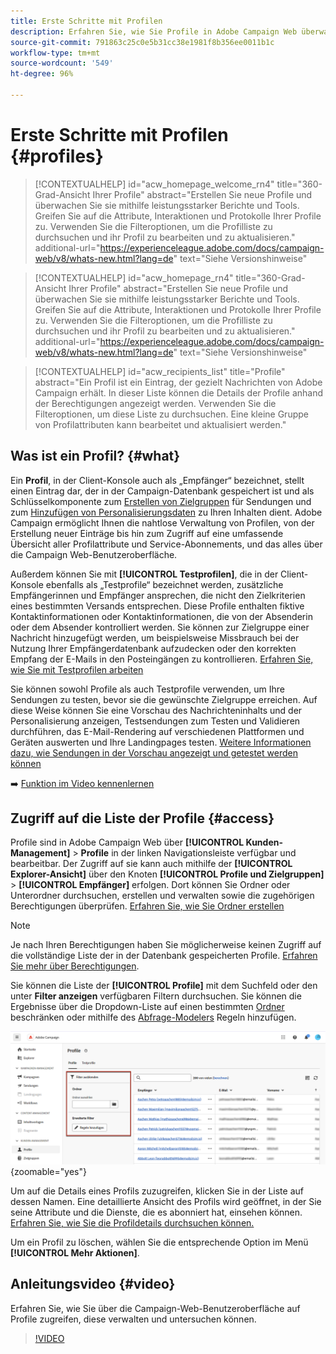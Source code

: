 ```yaml
---
title: Erste Schritte mit Profilen
description: Erfahren Sie, wie Sie Profile in Adobe Campaign Web überwachen und verwalten können.
source-git-commit: 791863c25c0e5b31cc38e1981f8b356ee0011b1c
workflow-type: tm+mt
source-wordcount: '549'
ht-degree: 96%

---
```


# Erste Schritte mit Profilen {#profiles}

>[!CONTEXTUALHELP]
>id="acw_homepage_welcome_rn4"
>title="360-Grad-Ansicht Ihrer Profile"
>abstract="Erstellen Sie neue Profile und überwachen Sie sie mithilfe leistungsstarker Berichte und Tools. Greifen Sie auf die Attribute, Interaktionen und Protokolle Ihrer Profile zu. Verwenden Sie die Filteroptionen, um die Profilliste zu durchsuchen und ihr Profil zu bearbeiten und zu aktualisieren."
>additional-url="https://experienceleague.adobe.com/docs/campaign-web/v8/whats-new.html?lang=de" text="Siehe Versionshinweise"

<!--TO REMOVE BELOW-->
>[!CONTEXTUALHELP]
>id="acw_homepage_rn4"
>title="360-Grad-Ansicht Ihrer Profile"
>abstract="Erstellen Sie neue Profile und überwachen Sie sie mithilfe leistungsstarker Berichte und Tools. Greifen Sie auf die Attribute, Interaktionen und Protokolle Ihrer Profile zu. Verwenden Sie die Filteroptionen, um die Profilliste zu durchsuchen und ihr Profil zu bearbeiten und zu aktualisieren."
>additional-url="https://experienceleague.adobe.com/docs/campaign-web/v8/whats-new.html?lang=de" text="Siehe Versionshinweise"

<!--TO REMOVE ABOVE-->

>[!CONTEXTUALHELP]
>id="acw_recipients_list"
>title="Profile"
>abstract="Ein Profil ist ein Eintrag, der gezielt Nachrichten von Adobe Campaign erhält. In dieser Liste können die Details der Profile anhand der Berechtigungen angezeigt werden. Verwenden Sie die Filteroptionen, um diese Liste zu durchsuchen. Eine kleine Gruppe von Profilattributen kann bearbeitet und aktualisiert werden."

## Was ist ein Profil? {#what}

Ein **Profil**, in der Client-Konsole auch als „Empfänger“ bezeichnet, stellt einen Eintrag dar, der in der Campaign-Datenbank gespeichert ist und als Schlüsselkomponente zum [Erstellen von Zielgruppen](create-audience.md) für Sendungen und zum [Hinzufügen von Personalisierungsdaten](../personalization/personalize.md) zu Ihren Inhalten dient. Adobe Campaign ermöglicht Ihnen die nahtlose Verwaltung von Profilen, von der Erstellung neuer Einträge bis hin zum Zugriff auf eine umfassende Übersicht aller Profilattribute und Service-Abonnements, und das alles über die Campaign Web-Benutzeroberfläche.

Außerdem können Sie mit **[!UICONTROL Testprofilen]**, die in der Client-Konsole ebenfalls als „Testprofile“ bezeichnet werden, zusätzliche Empfängerinnen und Empfänger ansprechen, die nicht den Zielkriterien eines bestimmten Versands entsprechen. Diese Profile enthalten fiktive Kontaktinformationen oder Kontaktinformationen, die von der Absenderin oder dem Absender kontrolliert werden. Sie können zur Zielgruppe einer Nachricht hinzugefügt werden, um beispielsweise Missbrauch bei der Nutzung Ihrer Empfängerdatenbank aufzudecken oder den korrekten Empfang der E-Mails in den Posteingängen zu kontrollieren. [Erfahren Sie, wie Sie mit Testprofilen arbeiten](test-profiles.md)

Sie können sowohl Profile als auch Testprofile verwenden, um Ihre Sendungen zu testen, bevor sie die gewünschte Zielgruppe erreichen. Auf diese Weise können Sie eine Vorschau des Nachrichteninhalts und der Personalisierung anzeigen, Testsendungen zum Testen und Validieren durchführen, das E-Mail-Rendering auf verschiedenen Plattformen und Geräten auswerten und Ihre Landingpages testen. [Weitere Informationen dazu, wie Sendungen in der Vorschau angezeigt und getestet werden können](../preview-test/preview-test.md)

➡️ [Funktion im Video kennenlernen](#video)

## Zugriff auf die Liste der Profile {#access}

Profile sind in Adobe Campaign Web über **[!UICONTROL Kunden-Management]** > **Profile** in der linken Navigationsleiste verfügbar und bearbeitbar. Der Zugriff auf sie kann auch mithilfe der **[!UICONTROL Explorer-Ansicht]** über den Knoten **[!UICONTROL Profile und Zielgruppen]** > **[!UICONTROL Empfänger]** erfolgen. Dort können Sie Ordner oder Unterordner durchsuchen, erstellen und verwalten sowie die zugehörigen Berechtigungen überprüfen. [Erfahren Sie, wie Sie Ordner erstellen](../get-started/permissions.md#folders)

>[!NOTE]
>
>Je nach Ihren Berechtigungen haben Sie möglicherweise keinen Zugriff auf die vollständige Liste der in der Datenbank gespeicherten Profile. [Erfahren Sie mehr über Berechtigungen](../get-started/permissions.md).

Sie können die Liste der **[!UICONTROL Profile]** mit dem Suchfeld oder den unter **Filter anzeigen** verfügbaren Filtern durchsuchen. Sie können die Ergebnisse über die Dropdown-Liste auf einen bestimmten [Ordner](../get-started/permissions.md#folders) beschränken oder mithilfe des [Abfrage-Modelers](../query/query-modeler-overview.md) Regeln hinzufügen.

![](assets/profiles-list-filters.png){zoomable=&quot;yes&quot;}

Um auf die Details eines Profils zuzugreifen, klicken Sie in der Liste auf dessen Namen. Eine detaillierte Ansicht des Profils wird geöffnet, in der Sie seine Attribute und die Dienste, die es abonniert hat, einsehen können. [Erfahren Sie, wie Sie die Profildetails durchsuchen können.](create-profile.md)

Um ein Profil zu löschen, wählen Sie die entsprechende Option im Menü **[!UICONTROL Mehr Aktionen]**.

## Anleitungsvideo {#video}

Erfahren Sie, wie Sie über die Campaign-Web-Benutzeroberfläche auf Profile zugreifen, diese verwalten und untersuchen können.

>[!VIDEO](https://video.tv.adobe.com/v/3427293?quality=12)
